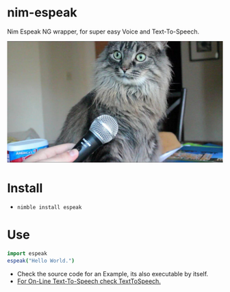 # nim-espeak

Nim Espeak NG wrapper, for super easy Voice and Text-To-Speech.

![Espeak](https://raw.githubusercontent.com/juancarlospaco/nim-espeak/master/cat-mic.jpg)


# Install

- `nimble install espeak`


# Use

```nim
import espeak
espeak("Hello World.")
```

- Check the source code for an Example, its also executable by itself.
- [For On-Line Text-To-Speech check TextToSpeech.](https://nimble.directory/pkg/texttospeech)
